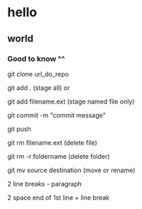 # hello
## world

### Good to know ^^


git clone url_do_repo 

git add . (stage all) or 

git add filename.ext (stage named file only)  

git commit -m "commit message"  

git push  

git rm filename.ext (delete file) 

git rm -r foldername (delete folder)  

git mv source destination (move or rename)  


2 line breaks - paragraph  

2 space end of 1st line + line break 